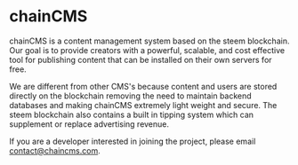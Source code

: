 # chainCMS
chainCMS is a content management system based on the steem blockchain. Our goal is to provide creators with a powerful, scalable, and cost effective tool for publishing content that can be installed on their own servers for free.

We are different from other CMS's because content and users are stored directly on the blockchain removing the need to maintain backend databases and making chainCMS extremely light weight and secure. The steem blockchain also contains a built in tipping system which can supplement or replace advertising revenue.

If you are a developer interested in joining the project, please email contact@chaincms.com.
